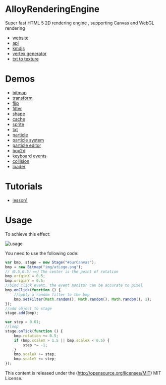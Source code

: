 # AlloyRenderingEngine
Super fast HTML 5 2D rendering engine , supporting Canvas and WebGL rendering

* [website](http://alloyteam.github.io/AlloyRenderingEngine/) 
* [api](http://alloyteam.github.io/AlloyRenderingEngine/doc/)
* [kmdjs](https://github.com/kmdjs/kmdjs)
* [vertex generator](https://kmdjs.github.io/arejs-tool-sprite/)
* [txt to texture](http://alloyteam.github.io/AlloyRenderingEngine/example/glTxt.html)


# Demos
* [bitmap](http://alloyteam.github.io/AlloyRenderingEngine/example/bitmap.html) 
* [transform](http://alloyteam.github.io/AlloyRenderingEngine/example/transform.html) 
* [flip](http://alloyteam.github.io/AlloyRenderingEngine/example/flip.html) 
* [filter](http://alloyteam.github.io/AlloyRenderingEngine/example/filter.html) 
* [shape](http://alloyteam.github.io/AlloyRenderingEngine/example/shape.html) 
* [cache](http://alloyteam.github.io/AlloyRenderingEngine/example/cache.html) 
* [sprite](http://alloyteam.github.io/AlloyRenderingEngine/example/sprite.html) 
* [txt](http://alloyteam.github.io/AlloyRenderingEngine/example/txt.html) 
* [particle](http://alloyteam.github.io/AlloyRenderingEngine/example/particle.html) 
* [particle system](http://alloyteam.github.io/AlloyRenderingEngine/example/particlesystem.html) 
* [particle editor](http://alloyteam.github.io/ParticleEditor/)
* [box2d](http://alloyteam.github.io/AlloyRenderingEngine/example/box2d.html) 
* [keyboard events](http://alloyteam.github.io/AlloyRenderingEngine/example/keyboardevents.html) 
* [collision](http://alloyteam.github.io/AlloyRenderingEngine/example/collision.html) 
* [loader](http://alloyteam.github.io/AlloyRenderingEngine/example/loader/loader.html) 

# Tutorials
* [lesson1](http://www.cnblogs.com/iamzhanglei/p/4306146.html)

# Usage
To achieve this effect:

![usage](https://raw.githubusercontent.com/AlloyTeam/AlloyRenderingEngine/master/asset/img/usage2.gif)

You need to use the following code:

```javascript
var bmp, stage = new Stage("#ourCanvas");
bmp = new Bitmap("img/atLogo.png");
//（0.5,0.5）==〉The center is the point of rotation
bmp.originX = 0.5;
bmp.originY = 0.5;
//bind click event, the event monitor can be accurate to pixel
bmp.onClick(function () {
    //apply a random filter to the bmp
    bmp.setFilter(Math.random(), Math.random(), Math.random(), 1);
});
//add object to stage
stage.add(bmp);

var step = 0.01;
//loop
stage.onTick(function () {
    bmp.rotation += 0.5;
    if (bmp.scaleX > 1.5 || bmp.scaleX < 0.5) {
        step *= -1;
    }
    bmp.scaleX += step;
    bmp.scaleY += step;
});
```

This content is released under the (http://opensource.org/licenses/MIT) MIT License.
